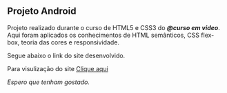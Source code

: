 ## **Projeto Android**

Projeto realizado durante o curso de HTML5 e CSS3 do ***@curso em video***. Aqui foram aplicados os conhecimentos de HTML semânticos, CSS flex-box, teoria das cores e responsividade.

Segue abaixo o link do site desenvolvido.

Para visulização do site [Clique aqui](https://projetositeandroid.netlify.app/)

*Espero que tenham gostado.*
